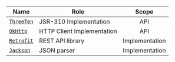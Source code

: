 | Name              | Role                          | Scope          |
|-------------------|-------------------------------|:--------------:|
| [`ThreeTen`]      | JSR-310 Implementation        | API            |
| [`OkHttp`]        | HTTP Client Implementation    | API            |
| [`Retrofit`]      | REST API library              | Implementation |
| [`Jackson`]       | JSON parser                   | Implementation |

[`ThreeTen`]: https://github.com/JakeWharton/ThreeTenABP
[`OkHttp`]: https://square.github.io/okhttp/
[`Retrofit`]: https://square.github.io/retrofit/
[`Jackson`]: https://github.com/FasterXML/jackson